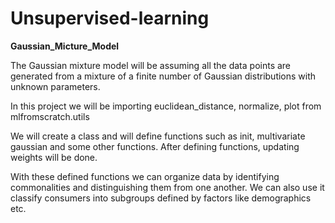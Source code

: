 # Unsupervised-learning

**Gaussian_Micture_Model**

The Gaussian mixture model will be assuming all the data points are generated from a mixture of a finite number of Gaussian distributions with unknown parameters.

In this project we will be importing euclidean_distance, normalize, plot from mlfromscratch.utils

We will create a class and will define functions such as init, multivariate gaussian and some other functions.
After defining functions, updating weights will be done.

With these defined functions we can organize data by identifying commonalities and distinguishing them from one another. 
We can also use it  classify consumers into subgroups defined by factors like demographics etc.


